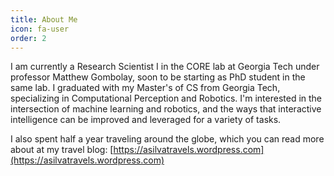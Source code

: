 ```yaml
---
title: About Me
icon: fa-user
order: 2
---
```

I am currently a Research Scientist I in the CORE lab at Georgia Tech under professor Matthew Gombolay, soon to be starting as PhD student in the same lab. I graduated with my Master's of CS from Georgia Tech, specializing in Computational Perception and Robotics. I'm interested in the intersection of machine learning and robotics, and the ways that interactive intelligence can be improved and leveraged for a variety of tasks.

I also spent half a year traveling around the globe, which you can read more about at my travel blog: [https://asilvatravels.wordpress.com](https://asilvatravels.wordpress.com)